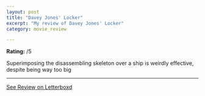 ```yaml
---
layout: post
title: "Davey Jones' Locker"
excerpt: "My review of Davey Jones' Locker"
category: movie_review

---
```


**Rating:** /5

Superimposing the disassembling skeleton over a ship is weirdly effective, despite being way too big

<hr>

[See Review on Letterboxd](https://boxd.it/3XxClH)
